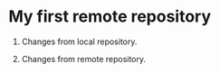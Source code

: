 # My first remote repository

1. Changes from local repository.

2. Changes from remote repository.
